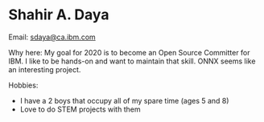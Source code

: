 # Shahir A.  Daya

Email: sdaya@ca.ibm.com

Why here: My goal for 2020 is to become an Open Source Committer for IBM. I like to be hands-on and want to maintain that skill. ONNX seems like an interesting project.

Hobbies:
* I have a 2 boys that occupy all of my spare time (ages 5 and 8)
* Love to do STEM projects with them
